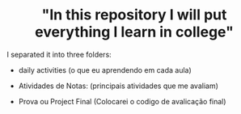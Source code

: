 <h1 align="center">"In this repository I will put everything I learn in college"</h1>


I separated it into three folders:

- daily activities
(o que eu aprendendo em cada aula)

- Atividades de Notas:
(principais atividades que me avaliam)

- Prova ou Project Final
(Colocarei o codigo de avalicação final)
